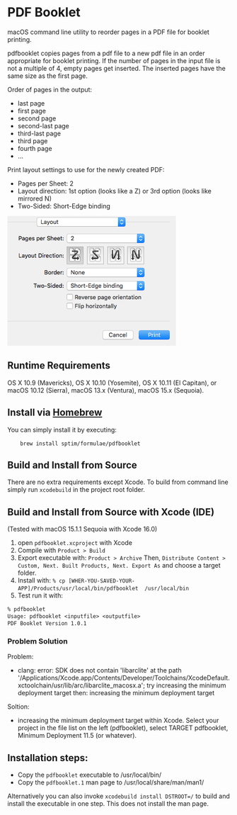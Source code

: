 # PDF Booklet

macOS command line utility to reorder pages in a PDF file for booklet printing.

pdfbooklet copies pages from a pdf file to a new pdf file in an order appropriate for booklet 
printing. If the number of pages in the input file is not a multiple of 4, empty pages get inserted.
The inserted pages have the same size as the first page.

Order of pages in the output:

- last page
- first page
- second page
- second-last page
- third-last page
- third page
- fourth page
- ...

Print layout settings to use for the newly created PDF:

- Pages per Sheet: 2
- Layout direction: 1st option (looks like a Z) or 3rd option (looks like mirrored N)
- Two-Sided: Short-Edge binding

![Print dialog screenshot](printlayoutsettings.png)

## Runtime Requirements

OS X 10.9 (Mavericks), OS X 10.10 (Yosemite), OS X 10.11 (El Capitan), or macOS 10.12 (Sierra), macOS 13.x (Ventura), macOS 15.x (Sequoia).

## Install via [Homebrew](http://brew.sh)

You can simply install it by executing:

		brew install sptim/formulae/pdfbooklet

## Build and Install from Source

There are no extra requirements except Xcode. To build from command line simply run `xcodebuild` in the project root folder.

## Build and Install from Source with Xcode (IDE)

(Tested with macOS 15.1.1 Sequoia with Xcode 16.0)

1. open `pdfbooklet.xcproject` with Xcode
2. Compile with `Product > Build`
3. Export executable with: `Product > Archive` Then, `Distribute Content > Custom, Next. Built Products, Next. Export As` and choose a target folder.
4. Install with: `% cp [WHER-YOU-SAVED-YOUR-APP]/Products/usr/local/bin/pdfbooklet  /usr/local/bin`
5. Test run it with:
```
% pdfbooklet
Usage: pdfbooklet <inputfile> <outputfile>
PDF Booklet Version 1.0.1
```

### Problem Solution

Problem:
- clang: error: SDK does not contain 'libarclite' at the path '/Applications/Xcode.app/Contents/Developer/Toolchains/XcodeDefault.xctoolchain/usr/lib/arc/libarclite_macosx.a'; try increasing the minimum deployment target then: increasing the minimum deployment target

Soltion:
- increasing the minimum deployment target within Xcode. Select your project in the file list on the left (pdfbooklet), select TARGET pdfbooklet, Minimum Deployment 11.5 (or whatever).


## Installation steps:

- Copy the `pdfbooklet` executable to /usr/local/bin/
- Copy the `pdfbooklet.1` man page to /usr/local/share/man/man1/

Alternatively you can also invoke `xcodebuild install DSTROOT=/` to build and install the executable in one step. This does not install the man page.
